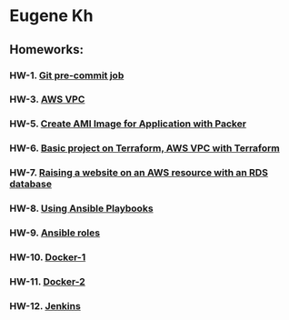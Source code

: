 # Eugene Kh
## Homeworks:

### HW-1. [Git pre-commit job](https://github.com/DevOps-Pro-24-09-24/eugene_kholodniak/tree/hw-1)
### HW-3. [AWS VPC](https://github.com/DevOps-Pro-24-09-24/eugene_kholodniak/tree/hw-3)
### HW-5. [Create AMI Image for Application with Packer](https://github.com/DevOps-Pro-24-09-24/eugene_kholodniak/tree/hw-5)
### HW-6. [Basic project on Terraform, AWS VPC with Terraform](https://github.com/DevOps-Pro-24-09-24/eugene_kholodniak/tree/hw-6)
### HW-7. [Raising a website on an AWS resource with an RDS database](https://github.com/DevOps-Pro-24-09-24/eugene_kholodniak/tree/hw-7)
### HW-8. [Using Ansible Playbooks](https://github.com/DevOps-Pro-24-09-24/eugene_kholodniak/tree/hw-8)
### HW-9. [Ansible roles](https://github.com/DevOps-Pro-24-09-24/eugene_kh/tree/hw-9)
### HW-10. [Docker-1](https://github.com/DevOps-Pro-24-09-24/eugene_kh/tree/hw-10)
### HW-11. [Docker-2](https://github.com/DevOps-Pro-24-09-24/eugene_kh/tree/hw-11)
### HW-12. [Jenkins](https://github.com/DevOps-Pro-24-09-24/eugene_kh/tree/hw-12)
